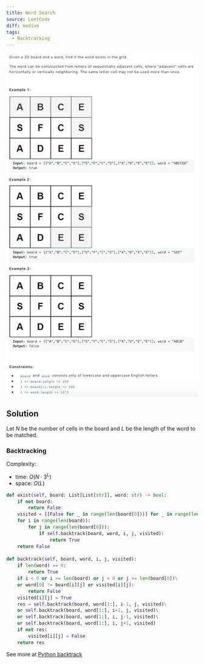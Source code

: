 ```yaml
---
title: Word Search
source: LeetCode
diff: medium
tags:
  - Backtracking
---
```


<img class="medium-zoom" src="/algo/word-search.png" alt="https://leetcode.com/problems/word-search">

## Solution

Let $N$ be the number of cells in the board and $L$ be the length of the word to be matched.

### Backtracking

Complexity:

- time: $O(N \cdot 3^L)$
- space: $O(L)$

```py
def exist(self, board: List[List[str]], word: str) -> bool:
    if not board:
        return False
    visited = [[False for _ in range(len(board[0]))] for _ in range(len(board))]
    for i in range(len(board)):
        for j in range(len(board[0])):
            if self.backtrack(board, word, i, j, visited):
                return True
    return False

def backtrack(self, board, word, i, j, visited):
    if len(word) == 0:
        return True
    if i < 0 or i >= len(board) or j < 0 or j >= len(board[0])\
    or word[0] != board[i][j] or visited[i][j]:
        return False
    visited[i][j] = True
    res = self.backtrack(board, word[1:], i-1, j, visited)\
    or self.backtrack(board, word[1:], i+1, j, visited)\
    or self.backtrack(board, word[1:], i, j-1, visited)\
    or self.backtrack(board, word[1:], i, j+1, visited)
    if not res:
        visited[i][j] = False
    return res
```

See more at [Python backtrack](https://leetcode.com/problems/word-search/discuss/27660/Python-backtrack-solution-with-comments)
